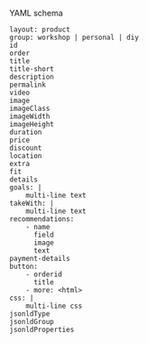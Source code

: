 YAML schema

    layout: product
    group: workshop | personal | diy
    id
    order
    title
    title-short
    description
    permalink
    video
    image
    imageClass
    imageWidth
    imageHeight
    duration
    price
    discount
    location
    extra
    fit
    details
    goals: |
        multi-line text
    takeWith: |
        multi-line text
    recommendations:
        - name
          field
          image
          text
    payment-details
    button:
        - orderid
          title
        - more: <html>
    css: |
        multi-line css
    jsonldType
    jsonldGroup
    jsonldProperties

